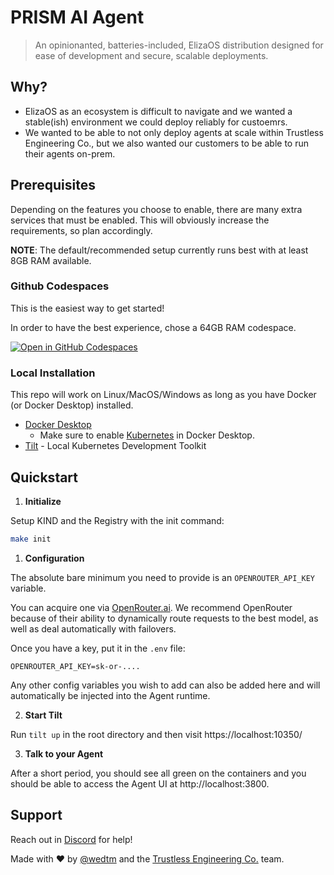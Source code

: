 
# PRISM AI Agent

> An opinionanted, batteries-included, ElizaOS distribution designed for ease of development and secure, scalable deployments.

## Why?
* ElizaOS as an ecosystem is difficult to navigate and we wanted a stable(ish) environment we could deploy reliably for custoemrs.
* We wanted to be able to not only deploy agents at scale within Trustless Engineering Co., but we also wanted our customers to be able to run their agents on-prem.

## Prerequisites

Depending on the features you choose to enable, there are many extra services that must be enabled.
This will obviously increase the requirements, so plan accordingly.

**NOTE**: The default/recommended setup currently runs best with at least 8GB RAM available.

### Github Codespaces
This is the easiest way to get started!

In order to have the best experience, chose a 64GB RAM codespace.

[![Open in GitHub Codespaces](https://github.com/codespaces/badge.svg)](https://codespaces.new/prism-sh/prism-agent)

### Local Installation

This repo will work on Linux/MacOS/Windows as long as you have Docker (or Docker Desktop) installed.

* [Docker Desktop](https://www.docker.com/products/docker-desktop/)
  * Make sure to enable [Kubernetes](https://docs.docker.com/desktop/features/kubernetes/) in Docker Desktop.
* [Tilt](https://docs.tilt.dev/install.html) - Local Kubernetes Development Toolkit

## Quickstart

1. **Initialize**

  Setup KIND and the Registry with the init command:

  ```bash
  make init
  ```

1. **Configuration** 

  The absolute bare minimum you need to provide is an `OPENROUTER_API_KEY` variable.

  You can acquire one via [OpenRouter.ai](https://openrouter.ai/).
  We recommend OpenRouter because of their ability to dynamically route requests to the best model, as well as deal automatically with failovers.

  Once you have a key, put it in the `.env` file:

  ```
  OPENROUTER_API_KEY=sk-or-....
  ```

  Any other config variables you wish to add can also be added here and will automatically be injected into the Agent runtime.

2. **Start Tilt**

  Run `tilt up` in the root directory and then visit https://localhost:10350/

3. **Talk to your Agent**

  After a short period, you should see all green on the containers and you should be able to access the Agent UI at http://localhost:3800.


## Support

Reach out in [Discord](https://trustless.community) for help!

Made with ❤️ by [@wedtm](https://x.com/wedtm) and the [Trustless Engineering Co.](https://trustless.engineering/) team.